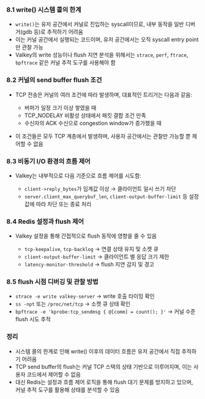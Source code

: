 <h3 id="81-write-시스템-콜의-한계">8.1 write() 시스템 콜의 한계</h3>
<ul>
<li><code>write()</code>는 유저 공간에서 커널로 진입하는 syscall이므로, 내부 동작을 일반 디버거(gdb 등)로 추적하기 어려움</li>
<li>이는 커널 공간에서 실행되는 코드이며, 유저 공간에서는 오직 syscall entry point만 관찰 가능</li>
<li>Valkey의 write 성능이나 flush 지연 분석을 위해서는 <code>strace</code>, <code>perf</code>, <code>ftrace</code>, <code>bpftrace</code> 같은 커널 추적 도구를 사용해야 함</li>
</ul>
<h3 id="82-커널의-send-buffer-flush-조건">8.2 커널의 send buffer flush 조건</h3>
<ul>
<li><p>TCP 전송은 커널의 여러 조건에 따라 발생하며, 대표적인 트리거는 다음과 같음:</p>
<ul>
<li>버퍼가 일정 크기 이상 쌓였을 때</li>
<li>TCP_NODELAY 비활성 상태에서 패킷 결합 조건 만족</li>
<li>수신자의 ACK 수신으로 congestion window가 증가했을 때</li>
</ul>
</li>
<li><p>이 조건들은 모두 TCP 계층에서 발생하며, 사용자 공간에서는 관찰만 가능할 뿐 제어할 수 없음</p>
</li>
</ul>
<h3 id="83-비동기-io-환경의-흐름-제어">8.3 비동기 I/O 환경의 흐름 제어</h3>
<ul>
<li><p>Valkey는 내부적으로 다음 기준으로 흐름 제어를 시도함:</p>
<ul>
<li><code>client-&gt;reply_bytes</code>가 임계값 이상 → 클라이언트 일시 쓰기 차단</li>
<li><code>server.client_max_querybuf_len</code>, <code>client-output-buffer-limit</code> 등 설정값에 따라 차단 또는 종료 처리</li>
</ul>
</li>
</ul>
<h3 id="84-redis-설정과-flush-제어">8.4 Redis 설정과 flush 제어</h3>
<ul>
<li><p>Valkey 설정을 통해 간접적으로 flush 동작에 영향을 줄 수 있음</p>
<ul>
<li><code>tcp-keepalive</code>, <code>tcp-backlog</code> → 연결 상태 유지 및 소켓 큐</li>
<li><code>client-output-buffer-limit</code> → 클라이언트 별 응답 크기 제한</li>
<li><code>latency-monitor-threshold</code> → flush 지연 감지 및 경고</li>
</ul>
</li>
</ul>
<h3 id="85-flush-시점-디버깅-및-관찰-방법">8.5 flush 시점 디버깅 및 관찰 방법</h3>
<ul>
<li><code>strace -e write valkey-server</code> → write 호출 타이밍 확인</li>
<li><code>ss -npt</code> 또는 <code>/proc/net/tcp</code> → 소켓 큐 상태 확인</li>
<li><code>bpftrace -e 'kprobe:tcp_sendmsg { @[comm] = count(); }'</code> → 커널 수준 flush 시도 추적</li>
</ul>
<h3 id="정리">정리</h3>
<ul>
<li>시스템 콜의 한계로 인해 write() 이후의 데이터 흐름은 유저 공간에서 직접 추적하기 어려움</li>
<li>TCP send buffer의 flush는 커널 TCP 스택의 상태 기반으로 이루어지며, 이는 사용자 코드에서 제어할 수 없음</li>
<li>대신 Redis는 설정과 흐름 제어 로직을 통해 flush 대기 문제를 방지하고 있으며, 커널 추적 도구를 활용해 상태를 분석할 수 있음</li>
</ul>